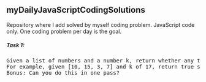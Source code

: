 ## myDailyJavaScriptCodingSolutions

Repository where I add solved by myself coding problem. JavaScript code only. One coding problem per day is the goal.

##### Task 1: 
    
<pre>Given a list of numbers and a number k, return whether any two numbers from the list add up to k.
For example, given [10, 15, 3, 7] and k of 17, return true since 10 + 7 is 17.
Bonus: Can you do this in one pass? </pre>

